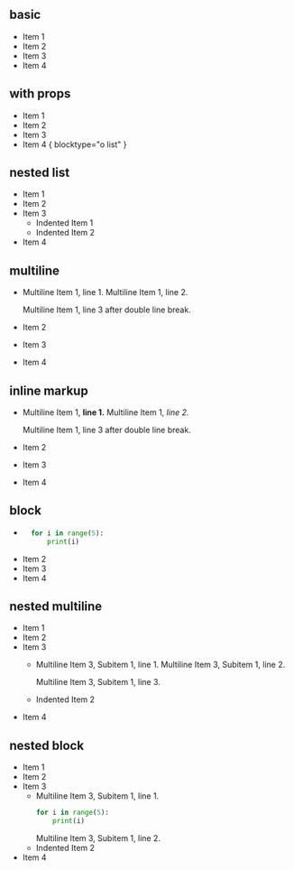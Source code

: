 ## basic

- Item 1
- Item 2
- Item 3
- Item 4

## with props

- Item 1
- Item 2
- Item 3
- Item 4
{ blocktype="o list" }

## nested list

- Item 1
- Item 2
- Item 3
    - Indented Item 1
    - Indented Item 2
- Item 4

## multiline 
- Multiline Item 1, line 1.
   Multiline Item 1, line 2.
   
   Multiline Item 1, line 3 after double line break.
- Item 2
- Item 3
- Item 4


## inline markup

- Multiline Item 1, **line 1.**
   Multiline Item 1, _line 2._
   
   Multiline Item 1, line 3 after double line break.
- Item 2
- Item 3
- Item 4

## block

- ```python
    for i in range(5):
        print(i)
    ```
- Item 2
- Item 3
- Item 4


## nested multiline

- Item 1
- Item 2
- Item 3
    - Multiline Item 3, Subitem 1, line 1.
       Multiline Item 3, Subitem 1, line 2.
       
       Multiline Item 3, Subitem 1, line 3.
    - Indented Item 2
- Item 4


## nested block

- Item 1
- Item 2
- Item 3
    - Multiline Item 3, Subitem 1, line 1.
        ```python
        for i in range(5):
            print(i)
        ```
       Multiline Item 3, Subitem 1, line 2.
    - Indented Item 2
- Item 4